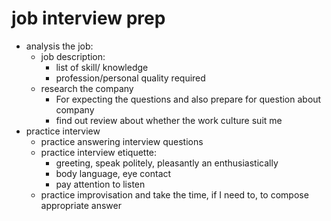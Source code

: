 # job interview prep
- analysis the job:
  - job description:
    - list of skill/ knowledge
    - profession/personal quality required
  - research the company
    - For expecting the questions and also prepare for question about company
    - find out review about whether the work culture suit me
- practice interview
  - practice answering interview questions
  - practice interview etiquette:
    - greeting, speak politely, pleasantly an enthusiastically
    - body language, eye contact
    - pay attention to listen
  - practice improvisation and take the time, if I need to, to compose appropriate answer